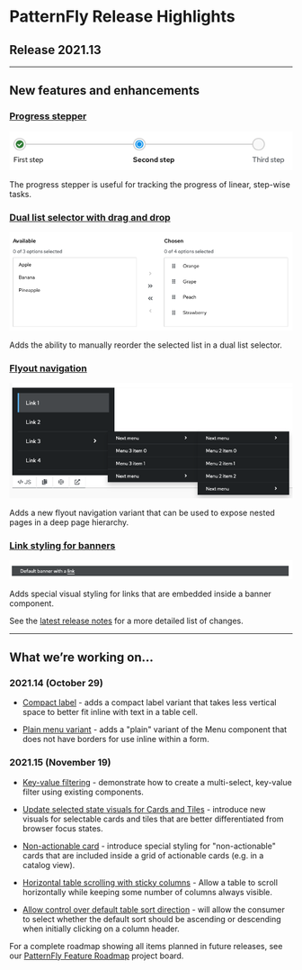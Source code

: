 # PatternFly Release Highlights
## Release 2021.13
----------------------------------------------------------
## New features and enhancements

### [Progress stepper](https://v4-archive.patternfly.org/v4/components/progress-stepper)

![progress stepper](./img/progress-stepper.png)

The progress stepper is useful for tracking the progress of linear, step-wise tasks.

### [Dual list selector with drag and drop](https://v4-archive.patternfly.org/v4/components/dual-list-selector#reordering-lists-using-drag-and-drop)

![dual list selector with drag and drop reordering](./img/dual-list-draggable.png)

Adds the ability to manually reorder the selected list in a dual list selector.

### [Flyout navigation](https://v4-archive.patternfly.org/v4/components/navigation#flyout)

![flyout navigation menu](./img/flyout-nav.png)

Adds a new flyout navigation variant that can be used to expose nested pages in a deep page hierarchy.

### [Link styling for banners](https://v4-archive.patternfly.org/v4/components/banner/html#banner-with-links)

![banner with an embedded link](./img/banner-with-link.png)

Adds special visual styling for links that are embedded inside a banner component.

See the [latest release notes](https://v4-archive.patternfly.org/v4/developer-resources/release-notes) for a more detailed list of changes.

-----------------------------------------------------------------------------

## What we’re working on...

### 2021.14 (October 29)

* [Compact label](https://github.com/patternfly/patternfly-react/issues/6404) - adds a compact label variant that takes less vertical space to better fit inline with text in a table cell.

* [Plain menu variant](https://github.com/patternfly/patternfly-react/issues/6367) - adds a "plain" variant of the Menu component that does not have borders for use inline within a form.


### 2021.15 (November 19)

* [Key-value filtering](https://github.com/patternfly/patternfly-react/issues/6393) - demonstrate how to create a multi-select, key-value filter using existing components.

* [Update selected state visuals for Cards and Tiles](https://github.com/patternfly/patternfly/issues/4358) - introduce new visuals for selectable cards and tiles that are better differentiated from browser focus states.

* [Non-actionable card](https://github.com/patternfly/patternfly/issues/4359) - introduce special styling for "non-actionable" cards that are included inside a grid of actionable cards (e.g. in a catalog view).

* [Horizontal table scrolling with sticky columns](https://github.com/patternfly/patternfly-react/issues/6163) - Allow a table to scroll horizontally while keeping some number of columns always visible.

* [Allow control over default table sort direction](https://github.com/patternfly/patternfly-react/issues/5329) - will allow the consumer to select whether the default sort should be ascending or descending when initially clicking on a column header.

For a complete roadmap showing all items planned in future releases, see our [PatternFly Feature Roadmap](https://github.com/orgs/patternfly/projects/4?fullscreen=true) project board.
